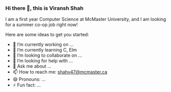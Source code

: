 ### Hi there 👋, this is Viransh Shah

I am a first year Computer Science at McMaster University, and I am looking for a summer co-op job right now!

Here are some ideas to get you started:

- 🔭 I’m currently working on ...
- 🌱 I’m currently learning C, Elm
- 👯 I’m looking to collaborate on ...
- 🤔 I’m looking for help with ...
- 💬 Ask me about ...
- 📫 How to reach me: shahv47@mcmaster.ca
- 😄 Pronouns: ...
- ⚡ Fun fact: ...

